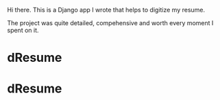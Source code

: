 

Hi there.
This is a Django app I wrote that helps to digitize my resume.

The project was quite detailed, compehensive and worth every moment I spent on it.


# dResume
# dResume
